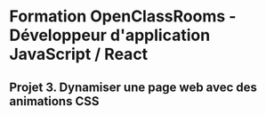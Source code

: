 # Formation OpenClassRooms - Développeur d'application JavaScript / React
## Projet 3. Dynamiser une page web avec des animations CSS
